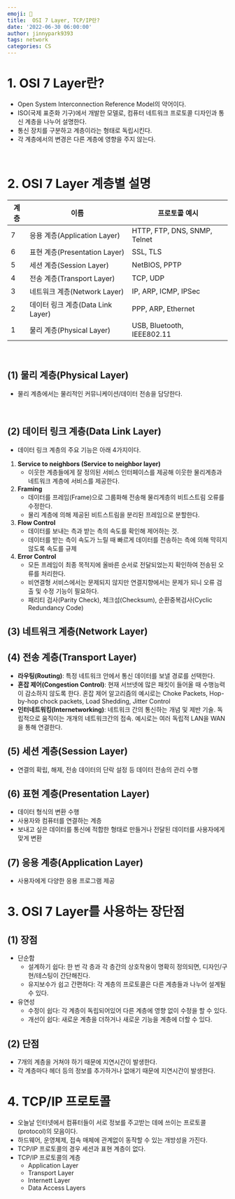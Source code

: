 ```yaml
---
emoji: 💫
title:  OSI 7 Layer, TCP/IP란?
date: '2022-06-30 06:00:00'
author: jinnypark9393
tags: network
categories: CS
---
```


# 1. OSI 7 Layer란?

- Open System Interconnection Reference Model의 약어이다.
- ISO(국제 표준화 기구)에서 개발한 모델로, 컴퓨터 네트워크 프로토콜 디자인과 통신 계층을 나누어 설명한다.
- 통신 장치를 구분하고 계층이라는 형태로 독립시킨다.
- 각 계층에서의 변경은 다른 계층에 영향을 주지 않는다.

<br/>

# 2. OSI 7 Layer 계층별 설명

| 계층 | 이름 | 프로토콜 예시 |
| --- | --- | --- |
| 7 | 응용 계층(Application Layer) | HTTP, FTP, DNS, SNMP, Telnet |
| 6 | 표현 계층(Presentation Layer) | SSL, TLS |
| 5 | 세션 계층(Session Layer) | NetBIOS, PPTP |
| 4 | 전송 계층(Transport Layer) | TCP, UDP |
| 3 | 네트워크 계층(Network Layer) | IP, ARP, ICMP, IPSec |
| 2 | 데이터 링크 계층(Data Link Layer) | PPP, ARP, Ethernet |
| 1 | 물리 계층(Physical Layer) | USB, Bluetooth, IEEE802.11 |

<br/>

## (1) 물리 계층(Physical Layer)

- 물리 계층에서는 물리적인 커뮤니케이션/데이터 전송을 담당한다.

<br/>

## (2) 데이터 링크 계층(Data Link Layer)

- 데이터 링크 계층의 주요 기능은 아래 4가지이다.

1. **Service to neighbors (Service to neighbor layer)**
    - 이웃한 계층들에게 잘 정의된 서비스 인터페이스를 제공해 이웃한 물리계층과 네트워크 계층에 서비스를 제공한다.
2. **Framing**
    - 데이터를 프레임(Frame)으로 그룹화해 전송해 물리계층의 비트스트림 오류를 수정한다.
    - 물리 계층에 의해 제공된 비트스트림을 분리된 프레임으로 분할한다.
3. **Flow Control**
    - 데이터를 보내는 측과 받는 측의 속도를 확인해 제어하는 것.
    - 데이터를 받는 측이 속도가 느릴 때 빠르게 데이터를 전송하는 측에 의해 막히지 않도록 속도를 규제
4. **Error Control**
    - 모든 프레임이 최종 목적지에 올바른 순서로 전달되었는지 확인하여 전송된 오류를 처리한다.
    - 비연결형 서비스에서는 문제되지 않지만 연결지향에서는 문제가 되니 오류 검출 및 수정 기능이 필요하다.
    - 패리티 검사(Parity Check), 체크섬(Checksum), 순환중복검사(Cyclic Redundancy Code)

## (3) 네트워크 계층(Network Layer)

## (4) 전송 계층(Transport Layer)

- **라우팅(Routing)**: 특정 네트워크 안에서 통신 데이터를 보낼 경로를 선택한다.
- **혼잡 제어(Congestion Control)**: 현재 서브넷에 많은 패킷이 들어올 때 수행능력이 감소하지 않도록 한다. 혼잡 제어 알고리즘의 예시로는 Choke Packets, Hop-by-hop chock packets, Load Shedding, Jitter Control
- **인터네트워킹(Internetworking)**: 네트워크 간의 통신하는 개념 및 제반 기술. 독립적으로 움직이는 개개의 네트워크간의 접속. 예시로는 여러 독립적 LAN을 WAN을 통해 연결한다.

## (5) 세션 계층(Session Layer)

- 연결의 확립, 해제, 전송 데이터의 단락 설정 등 데이터 전송의 관리 수행

## (6) 표현 계층(Presentation Layer)

- 데이터 형식의 변환 수행
- 사용자와 컴퓨터를 연결하는 계층
- 보내고 싶은 데이터를 통신에 적합한 형태로 만들거나 전달된 데이터를 사용자에게 맞게 변환

## (7) 응용 계층(Application Layer)

- 사용자에게 다양한 응용 프로그램 제공

# 3. OSI 7 Layer를 사용하는 장단점

## (1) 장점

- 단순함
    - 설계하기 쉽다: 한 번 각 층과 각 층간의 상호작용이 명확히 정의되면, 디자인/구현/테스팅이 간단해진다.
    - 유지보수가 쉽고 간편하다: 각 계층의 프로토콜은 다른 계층들과 나누어 설계될 수 있다.
- 유연성
    - 수정이 쉽다: 각 계층이 독립되어있어 다른 계층에 영향 없이 수정을 할 수 있다.
    - 개선이 쉽다: 새로운 계층을 더하거나 새로운 기능을 계층에 더할 수 있다.

## (2) 단점

- 7개의 계층을 거쳐야 하기 때문에 지연시간이 발생한다.
- 각 계층마다 헤더 등의 정보를 추가하거나 없애기 때문에 지연시간이 발생한다.

# 4. TCP/IP 프로토콜

- 오늘날 인터넷에서 컴퓨터들이 서로 정보를 주고받는 데에 쓰이는 프로토콜(protocol)의 모음이다.
- 하드웨어, 운영체제, 접속 매체에 관계없이 동작할 수 있는 개방성을 가진다.
- TCP/IP 프로토콜의 경우 세션과 표현 계층이 없다.
- TCP/IP 프로토콜의 계층
    - Application Layer
    - Transport Layer
    - Internett Layer
    - Data Access Layers

<br/><br/>
